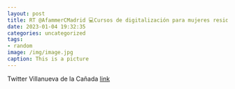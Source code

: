 ```yaml
---
layout: post
title: RT @AfammerCMadrid 💻Cursos de digitalización para mujeres residentes en @ComunidadMadrid📍 @AytoVDLCanada📅 9 de enero⏰️ turn...
date: 2023-01-04 19:32:35
categories: uncategorized
tags:
- random
image: /img/image.jpg
caption: This is a picture
---
```

Twitter Villanueva de la Cañada [link](https://twitter.com/AytoVDLCanada/status/1610629236812824582)
